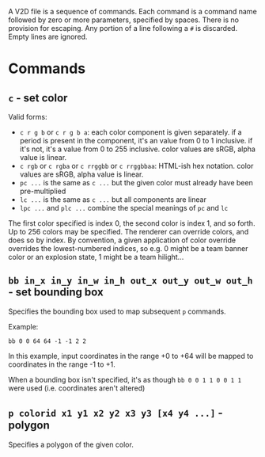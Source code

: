 A V2D file is a sequence of commands. Each command is a command name followed by zero or more parameters, specified by spaces. There is no provision for escaping. Any portion of a line following a `#` is discarded. Empty lines are ignored.

# Commands

## `c` - set color

Valid forms:

- `c r g b` or `c r g b a`: each color component is given separately. if a period is present in the component, it's an value from 0 to 1 inclusive. if it's not, it's a value from 0 to 255 inclusive. color values are sRGB, alpha value is linear.
- `c rgb` or `c rgba` or `c rrggbb` or `c rrggbbaa`: HTML-ish hex notation. color values are sRGB, alpha value is linear.
- `pc ...` is the same as `c ...` but the given color must already have been pre-multiplied
- `lc ...` is the same as `c ...` but all components are linear
- `lpc ...` and `plc ...` combine the special meanings of `pc` and `lc`

The first color specified is index 0, the second color is index 1, and so forth. Up to 256 colors may be specified. The renderer can override colors, and does so by index. By convention, a given application of color override overrides the lowest-numbered indices, so e.g. 0 might be a team banner color or an explosion state, 1 might be a team hilight...

## `bb in_x in_y in_w in_h out_x out_y out_w out_h` - set bounding box

Specifies the bounding box used to map subsequent `p` commands.

Example:

```
bb 0 0 64 64 -1 -1 2 2
```

In this example, input coordinates in the range +0 to +64 will be mapped to coordinates in the range -1 to +1.

When a bounding box isn't specified, it's as though `bb 0 0 1 1 0 0 1 1` were used (i.e. coordinates aren't altered)

## `p colorid x1 y1 x2 y2 x3 y3 [x4 y4 ...]` - polygon

Specifies a polygon of the given color.

